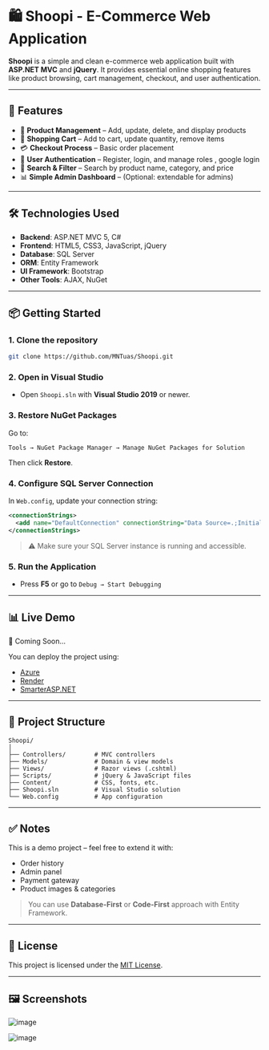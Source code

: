 
# 🛍️ Shoopi - E-Commerce Web Application

**Shoopi** is a simple and clean e-commerce web application built with **ASP.NET MVC** and **jQuery**. It provides essential online shopping features like product browsing, cart management, checkout, and user authentication.

---

## 🚀 Features

- 🧾 **Product Management** – Add, update, delete, and display products  
- 🛒 **Shopping Cart** – Add to cart, update quantity, remove items  
- 💳 **Checkout Process** – Basic order placement  
- 👤 **User Authentication** – Register, login, and manage roles , google login 
- 🔎 **Search & Filter** – Search by product name, category, and price  
- 📊 **Simple Admin Dashboard** – (Optional: extendable for admins)  

---

## 🛠️ Technologies Used

- **Backend**: ASP.NET MVC 5, C#  
- **Frontend**: HTML5, CSS3, JavaScript, jQuery  
- **Database**: SQL Server  
- **ORM**: Entity Framework  
- **UI Framework**: Bootstrap  
- **Other Tools**: AJAX, NuGet  

---

## 📦 Getting Started

### 1. Clone the repository

```bash
git clone https://github.com/MNTuas/Shoopi.git
```

### 2. Open in Visual Studio

- Open `Shoopi.sln` with **Visual Studio 2019** or newer.

### 3. Restore NuGet Packages

Go to:

```
Tools → NuGet Package Manager → Manage NuGet Packages for Solution
```

Then click **Restore**.

### 4. Configure SQL Server Connection

In `Web.config`, update your connection string:

```xml
<connectionStrings>
  <add name="DefaultConnection" connectionString="Data Source=.;Initial Catalog=ShoopiDB;Integrated Security=True" providerName="System.Data.SqlClient" />
</connectionStrings>
```

> ⚠️ Make sure your SQL Server instance is running and accessible.

### 5. Run the Application

- Press **F5** or go to `Debug → Start Debugging`

---

## 📊 Live Demo

🚧 Coming Soon...

You can deploy the project using:

- [Azure](https://azure.microsoft.com/)
- [Render](https://render.com/)
- [SmarterASP.NET](https://www.smarterasp.net/)

---

## 📁 Project Structure

```
Shoopi/
│
├── Controllers/        # MVC controllers
├── Models/             # Domain & view models
├── Views/              # Razor views (.cshtml)
├── Scripts/            # jQuery & JavaScript files
├── Content/            # CSS, fonts, etc.
├── Shoopi.sln          # Visual Studio solution
└── Web.config          # App configuration
```

---


## ✅ Notes

This is a demo project – feel free to extend it with:

- Order history  
- Admin panel  
- Payment gateway  
- Product images & categories  

> You can use **Database-First** or **Code-First** approach with Entity Framework.

---

## 📄 License

This project is licensed under the [MIT License](https://opensource.org/licenses/MIT).

---

## 🖼️ Screenshots
![image](https://github.com/user-attachments/assets/500e48e7-6164-4033-b0b4-f2bfb343e943)

![image](https://github.com/user-attachments/assets/734ee566-f521-43c9-bd36-f467707ead58)

